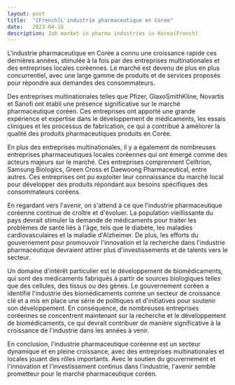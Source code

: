 ```yaml
---
layout: post
title:  "[French]L'industrie pharmaceutique en Corée"
date:   2023-04-16
description: Job market in pharma industries in Korea(French)
---
```


L'industrie pharmaceutique en Corée a connu une croissance rapide ces dernières années, stimulée à la fois par des entreprises multinationales et des entreprises locales coréennes. Le marché est devenu de plus en plus concurrentiel, avec une large gamme de produits et de services proposés pour répondre aux demandes des consommateurs.

Des entreprises multinationales telles que Pfizer, GlaxoSmithKline, Novartis et Sanofi ont établi une présence significative sur le marché pharmaceutique coréen. Ces entreprises ont apporté une grande expérience et expertise dans le développement de médicaments, les essais cliniques et les processus de fabrication, ce qui a contribué à améliorer la qualité des produits pharmaceutiques produits en Corée.

En plus des entreprises multinationales, il y a également de nombreuses entreprises pharmaceutiques locales coréennes qui ont émergé comme des acteurs majeurs sur le marché. Ces entreprises comprennent Celltrion, Samsung Biologics, Green Cross et Daewoong Pharmaceutical, entre autres. Ces entreprises ont pu exploiter leur connaissance du marché local pour développer des produits répondant aux besoins spécifiques des consommateurs coréens.

En regardant vers l'avenir, on s'attend à ce que l'industrie pharmaceutique coréenne continue de croître et d'évoluer. La population vieillissante du pays devrait stimuler la demande de médicaments pour traiter les problèmes de santé liés à l'âge, tels que le diabète, les maladies cardiovasculaires et la maladie d'Alzheimer. De plus, les efforts du gouvernement pour promouvoir l'innovation et la recherche dans l'industrie pharmaceutique devraient attirer plus d'investissements et de talents vers le secteur.

Un domaine d'intérêt particulier est le développement de biomédicaments, qui sont des médicaments fabriqués à partir de sources biologiques telles que des cellules, des tissus ou des gènes. Le gouvernement coréen a identifié l'industrie des biomédicaments comme un secteur de croissance clé et a mis en place une série de politiques et d'initiatives pour soutenir son développement. En conséquence, de nombreuses entreprises coréennes se concentrent maintenant sur la recherche et le développement de biomédicaments, ce qui devrait contribuer de manière significative à la croissance de l'industrie dans les années à venir.

En conclusion, l'industrie pharmaceutique coréenne est un secteur dynamique et en pleine croissance, avec des entreprises multinationales et locales jouant des rôles importants. Avec le soutien du gouvernement et l'innovation et l'investissement continus dans l'industrie, l'avenir semble prometteur pour le marché pharmaceutique coréen.